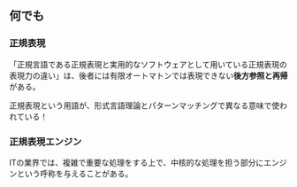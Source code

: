 ## 何でも

### 正規表現
「正規言語である正規表現と実用的なソフトウェアとして用いている正規表現の表現力の違い」は、後者には有限オートマトンでは表現できない**後方参照と再帰**がある。

正規表現という用語が、形式言語理論とパターンマッチングで異なる意味で使われている！

### 正規表現エンジン
ITの業界では、複雑で重要な処理をする上で、中核的な処理を担う部分にエンジンという呼称を与えることがある。

